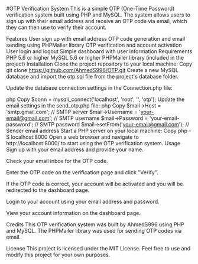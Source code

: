 #OTP Verification System
This is a simple OTP (One-Time Password) verification system built using PHP and MySQL. The system allows users to sign up with their email address and receive an OTP code via email, which they can then use to verify their account.

Features
User sign up with email address
OTP code generation and email sending using PHPMailer library
OTP verification and account activation
User login and logout
Simple dashboard with user information
Requirements
PHP 5.6 or higher
MySQL 5.6 or higher
PHPMailer library (included in the project)
Installation
Clone the project repository to your local machine:
Copy
git clone https://github.com/AhmedS996/OTP.git
Create a new MySQL database and import the otp.sql file from the project's database folder.

Update the database connection settings in the Connection.php file:

php
Copy
$conn = mysqli_connect('localhost', 'root', '', 'otp');
Update the email settings in the send_otp.php file:
php
Copy
$mail->Host = 'smtp.gmail.com'; // SMTP server
$mail->Username = 'your-email@gmail.com'; // SMTP username
$mail->Password = 'your-email-password'; // SMTP password
$mail->setFrom('your-email@gmail.com'); // Sender email address
Start a PHP server on your local machine:
Copy
php -S localhost:8000
Open a web browser and navigate to http://localhost:8000/ to start using the OTP verification system.
Usage
Sign up with your email address and provide your name.

Check your email inbox for the OTP code.

Enter the OTP code on the verification page and click "Verify".

If the OTP code is correct, your account will be activated and you will be redirected to the dashboard page.

Login to your account using your email address and password.

View your account information on the dashboard page.

Credits
This OTP verification system was built by AhmedS996 using PHP and MySQL. The PHPMailer library was used for sending OTP codes via email.

License
This project is licensed under the MIT License. Feel free to use and modify this project for your own purposes.
